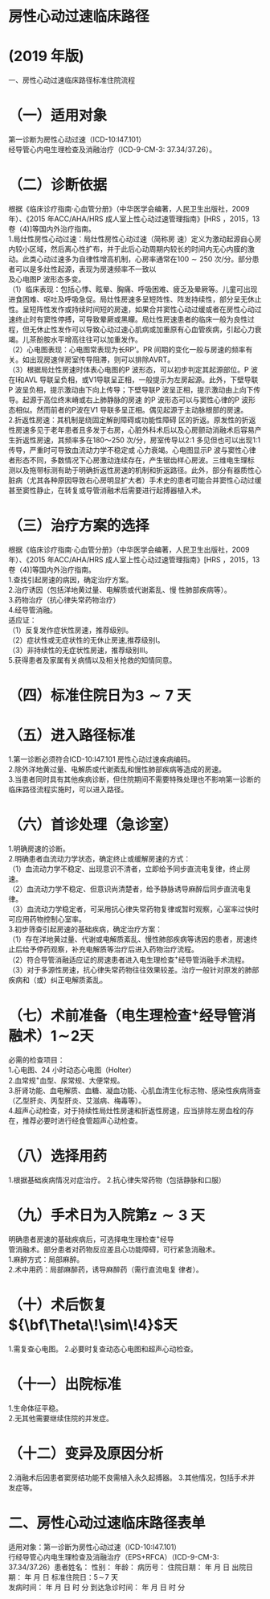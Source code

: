 # 房性心动过速临床路径  
# (2019 年版)  
一、房性心动过速临床路径标准住院流程  
# （一）适用对象  
第一诊断为房性心动过速（ICD-10:I47.101）  
经导管心内电生理检查及消融治疗（ICD-9-CM-3:  37.34/37.26）。  
# （二）诊断依据  
根据《临床诊疗指南·心血管分册》（中华医学会编著，人民卫生出版社，2009 年）、《2015 年ACC/AHA/HRS 成人室上性心动过速管理指南》[HRS ，2015，13 卷（4)]等国内外治疗指南。  
1.局灶性房性心动过速：局灶性房性心动过速（简称房 速）定义为激动起源自心房内较小区域，然后离心性扩布，并于此后心动周期内较长的时间内无心内膜的激动。此类心动过速多为自律性增高机制，心房率通常在$100{\sim}250$ 次/分。部分患者可以是多灶性起源，表现为房速频率不一致以  
及心电图P 波形态多变。  
（1）临床表现：包括心悸、眩晕、胸痛、呼吸困难、疲乏及晕厥等。儿童可出现进食困难、呕吐及呼吸急促。局灶性房速多呈短阵性、阵发持续性，部分呈无休止性。呈短阵性发作或持续时间短的房速，如果合并窦性心动过缓或者在房性心动过速终止时有窦性停搏，可导致晕厥或黑矇。局灶性房速患者的临床一般为良性过程，但无休止性发作可以导致心动过速心肌病或加重原有心血管疾病，引起心力衰竭。儿茶酚胺水平增高往往可以加重发作。  
（2）心电图表现：心电图常表现为长RP’。PR 间期的变化一般与房速的频率有关。如出现房速伴房室传导阻滞，则可以排除AVRT。  
（3）根据局灶性房速时体表心电图的P 波形态，可以初步判定其起源部位。P 波在Ⅰ和AVL 导联呈负相，或V1导联呈正相，一般提示为左房起源。此外，下壁导联P 波呈负相，提示激动由下向上传导；下壁导联P 波呈正相，提示激动由上向下传导。起源于高位终末嵴或右上肺静脉的房速 的P 波形态可以与窦性心律的P 波形态相似。然而前者的P波在V1 导联多呈正相。偶见起源于主动脉根部的房速。  
2.折返性房速：其机制是绕固定解剖障碍或功能性障碍 区的折返。原发性的折返性房速多见于老年患者且多发于右房，心脏外科术后以及心房颤动消融术后容易产生折返性房速，其频率多在180～250 次/分，房室传导以2∶1 多见但也可以出现1∶1 传导，严重时可导致血流动力学不稳定或 心力衰竭。心电图显示P 波与窦性心律者形态不同，多数情况下心房激动连续存在，产生锯齿样心房波。三维电生理标 测以及拖带标测有助于明确折返性房速的机制和折返路径。此外，部分有器质性心脏病（尤其各种原因导致右心房明显扩大者）手术史的患者可能合并窦性心动过缓甚至窦性静止，在转复或导管消融术后需要进行起搏器植入术。  
# （三）治疗方案的选择  
根据《临床诊疗指南·心血管分册》（中华医学会编著，人民卫生出版社，2009 年）、《2015 年ACC/AHA/HRS 成人室上性心动过速管理指南》[HRS ，2015，13 卷（4)]等国内外治疗指南。  
1.查找引起房速的病因，确定治疗方案。  
2.治疗诱因（包括洋地黄过量、电解质或代谢紊乱、慢 性肺部疾病等）。  
3.药物治疗（抗心律失常药物治疗）  
4.经导管消融。  
适应证：  
（1）反复发作症状性房速，推荐级别Ⅰ。  
（2）症状性或无症状性的无休止房速,推荐级别Ⅰ。  
（3）非持续性的无症状性房速，推荐级别Ⅲ。  
5.获得患者及家属有关病情以及相关抢救的知情同意。  
# （四）标准住院日为$\mathbf{3{\sim}7}$ 天  
# （五）进入路径标准  
1.第一诊断必须符合ICD-10:I47.101 房性心动过速疾病编码。  
2.除外洋地黄过量、电解质或代谢紊乱和慢性肺部疾病等造成的房速。  
3.当患者同时具有其他疾病诊断，但住院期间不需要特殊处理也不影响第一诊断的临床路径流程实施时，可以进入路径。  
# （六）首诊处理（急诊室）  
1.明确房速的诊断。  
2.明确患者血流动力学状态，确定终止或缓解房速的方式：  
（1）血流动力学不稳定、出现意识不清者，立即给予同步直流电复律，终止房速。  
（2）血流动力学不稳定、但意识尚清楚者，给予静脉诱导麻醉后同步直流电复律。  
（3）血流动力学稳定者，可采用抗心律失常药物复律或暂时观察，心室率过快时可应用药物控制心室率。  
3.初步筛查引起房速的基础疾病，确定治疗方案：  
（1）存在洋地黄过量、代谢或电解质紊乱、慢性肺部疾病等诱因的患者，房速终止后给予停药观察，补充电解质等治疗后进入药物治疗流程。  
（2）符合导管消融适应证的房速患者进入电生理检查$^+$经导管消融手术流程。  
（3）对于多源性房速，抗心律失常药物往往效果较差。治疗一般针对原发的肺部疾病和（或）纠正电解质紊乱。  
# （七）术前准备（电生理检查$^+$经导管消融术）$\pmb{1}\!\sim\!\pmb{2}$天  
必需的检查项目：  
1.心电图、24 小时动态心电图（Holter）  
2.血常规$^+$血型、尿常规、大便常规。  
3.肝肾功能、血电解质、血糖、凝血功能、心肌血清生化标志物、感染性疾病筛查（乙型肝炎、丙型肝炎、艾滋病、梅毒等）。  
4.超声心动检查，对于持续性局灶性房速和折返性房速，应当排除左房血栓的存在，推荐必要时进行经食管超声心动检查。  
# （八）选择用药  
1.根据基础疾病情况对症治疗。 2.抗心律失常药物（包括静脉和口服）  
# （九）手术日为入院第$\scriptstyle{\pmb{z}}\sim{\pmb{3}}$ 天  
明确患者房速的基础疾病后，可选择电生理检查$^+$经导  
管消融术。部分患者对药物反应差且心功能障碍，可行紧急消融术。  
1.麻醉方式：局部麻醉。  
2.术中用药：局部麻醉药，诱导麻醉药（需行直流电复 律者）。  
# （十）术后恢复${\bf\Theta\!\sim\!4}$天  
1.需复查心电图。 2.必要时复查动态心电图和超声心动检查。  
# （十一）出院标准  
1.生命体征平稳。  
2.无其他需要继续住院的并发症。  
# （十二）变异及原因分析  
2.消融术后因患者窦房结功能不良需植入永久起搏器。 3.其他情况，包括手术并发症等。  
# 二、房性心动过速临床路径表单  
适用对象：第一诊断为房性心动过速（ICD-10:I47.101）  
行经导管心内电生理检查及消融治疗（EPS$+$RFCA）（ICD-9-CM-3: 37.34/37.26）患者姓名：       性别：      年龄：      病历号：       住院日期：    年    月   日 出院日期：       年   月   日 标准住院日：$5\!\sim\!7$ 天  
发病时间：       年    月   日   时   分 到达急诊时间：      年   月   日   时   分  
